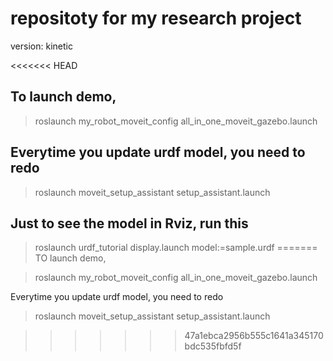 # repositoty for my research project

version: kinetic

<<<<<<< HEAD
## To launch demo,

> roslaunch my_robot_moveit_config all_in_one_moveit_gazebo.launch

## Everytime you update urdf model, you need to redo

> roslaunch moveit_setup_assistant setup_assistant.launch

## Just to see the model in Rviz, run this

> roslaunch urdf_tutorial display.launch model:=sample.urdf
=======
TO launch demo, 

> roslaunch my_robot_moveit_config all_in_one_moveit_gazebo.launch

Everytime you update urdf model, you need to redo

> roslaunch moveit_setup_assistant setup_assistant.launch

>>>>>>> 47a1ebca2956b555c1641a345170bdc535fbfd5f

